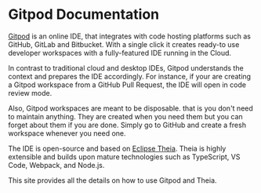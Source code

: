 # Gitpod Documentation

[Gitpod](https://www.gitpod.io) is an online IDE, that integrates with code hosting platforms such as GitHub, 
GitLab and Bitbucket. With a single click it creates ready-to use developer workspaces with a fully-featured 
IDE running in the Cloud.

In contrast to traditional cloud and desktop IDEs, Gitpod understands the context and prepares the IDE accordingly.
For instance, if your are creating a Gitpod workspace from a GitHub Pull Request, the IDE will open in code review mode.

Also, Gitpod workspaces are meant to be disposable. that is you don't need to maintain anything. They are created when you need them
but you can forget about them if you are done. Simply go to GitHub and create a fresh workspace whenever you need one.

The IDE is open-source and based on [Eclipse Theia](https://theia-ide.org). Theia is highly extensible and builds
upon mature technologies such as TypeScript, VS Code, Webpack, and Node.js. 

This site provides all the details on how to use Gitpod and Theia.